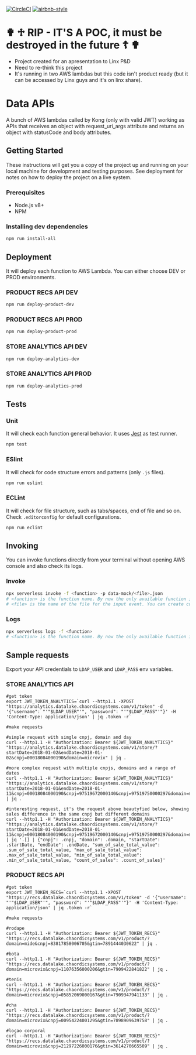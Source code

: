 [![CircleCI](https://circleci.com/gh/chaordic/data-apis.svg?style=svg&circle-token=fc5cbcbeabe529c37b1acb0e667c00987ad7599c)](https://circleci.com/gh/chaordic/data-apis)
[![airbnb-style](https://img.shields.io/badge/eslint-airbnb-4B32C3.svg)](https://github.com/airbnb/javascript)

# ✟ ♱ RIP - IT'S A POC, it must be destroyed in the future ☦ ✟
* Project created for an apresentation to Linx P&D
* Need to re-think this project
* It's running in two AWS lambdas but this code isn't product ready (but it can be accessed by Linx guys and it's on linx share).


# Data APIs
A bunch of AWS lambdas called by Kong (only with valid JWT) working as APIs that receives an object with request_uri_args attribute and returns an object with statusCode and body attributes.

## Getting Started
These instructions will get you a copy of the project up and running on your local machine for development and testing purposes. See deployment for notes on how to deploy the project on a live system.

### Prerequisites
  - Node.js v8+
  - NPM

### Installing dev dependencies
```bash
npm run install-all
```

## Deployment

It will deploy each function to AWS Lambda. You can either choose DEV or PROD environments.

### PRODUCT RECS API DEV
```bash
npm run deploy-product-dev
```

### PRODUCT RECS API PROD
```bash
npm run deploy-product-prod
```

### STORE ANALYTICS API DEV
```bash
npm run deploy-analytics-dev
```

### STORE ANALYTICS API PROD
```bash
npm run deploy-analytics-prod
```

## Tests

### Unit
It will check each function general behavior. It uses [Jest](http://jestjs.io/en/) as test runner.
```bash
npm test
```

### ESlint
It will check for code structure errors and patterns (only `.js` files).
```bash
npm run eslint
```

### ECLint
It will check for file structure, such as tabs/spaces, end of file and so on. Check `.editorconfig` for default configurations.
```bash
npm run eclint
```

## Invoking
You can invoke functions directly from your terminal without opening AWS console and also check its logs.

### Invoke
```bash
npx serverless invoke -f <function> -p data-mock/<file>.json
# <function> is the function name. By now the only available function is 'customer'
# <file> is the name of the file for the input event. You can create custom inputs to test your invocations.
```

### Logs
```bash
npx serverless logs -f <function>
# <function> is the function name. By now the only available function is 'customer'
```

## Sample requests
Export your API credentials to `LDAP_USER` and `LDAP_PASS` env variables.

### STORE ANALYTICS API
```
#get token
export JWT_TOKEN_ANALYTICS=`curl --http1.1 -XPOST "https://analytics.datalake.chaordicsystems.com/v1/token" -d '{"username": "'"$LDAP_USER"'", "password": "'"$LDAP_PASS"'"}' -H 'Content-Type: application/json' | jq .token -r`

#make requests

#simple request with simgle cnpj, domain and day
curl --http1.1 -H "Authorization: Bearer ${JWT_TOKEN_ANALYTICS}" "https://analytics.datalake.chaordicsystems.com/v1/store/?startDate=2018-01-02&endDate=2018-01-02&cnpj=00018084000190&domain=microvix" | jq .

#more complex request with multiple cnpjs, domains and a range of dates
curl --http1.1 -H "Authorization: Bearer ${JWT_TOKEN_ANALYTICS}" "https://analytics.datalake.chaordicsystems.com/v1/store/?startDate=2018-01-01&endDate=2018-01-11&cnpj=00018084000190&cnpj=97519672000140&cnpj=97519750000297&domain=microvix&domain=mide" | jq .

#interesting request, it's the request above beautyfied below, showing sales difference in the same cnpj but different domains
curl --http1.1 -H "Authorization: Bearer ${JWT_TOKEN_ANALYTICS}" "https://analytics.datalake.chaordicsystems.com/v1/store/?startDate=2018-01-01&endDate=2018-01-11&cnpj=00018084000190&cnpj=97519672000140&cnpj=97519750000297&domain=microvix&domain=mide" | jq '.[] | {"cnpj": .cnpj, "domain": .domain, "startDate": .startDate, "endDate": .endDate, "sum_of_sale_total_value": .sum_of_sale_total_value, "max_of_sale_total_value": .max_of_sale_total_value, "min_of_sale_total_value": .min_of_sale_total_value, "count_of_sales": .count_of_sales}'
```

### PRODUCT RECS API
```
#get token
export JWT_TOKEN_RECS=`curl --http1.1 -XPOST "https://recs.datalake.chaordicsystems.com/v1/token" -d '{"username": "'"$LDAP_USER"'", "password": "'"$LDAP_PASS"'"}' -H 'Content-Type: application/json' | jq .token -r`

#make requests

#rodape
curl --http1.1 -H "Authorization: Bearer ${JWT_TOKEN_RECS}" "https://recs.datalake.chaordicsystems.com/v1/product/?domain=mide&cnpj=83817858006705&gtin=7891444030622" | jq .

#bota
curl --http1.1 -H "Authorization: Bearer ${JWT_TOKEN_RECS}" "https://recs.datalake.chaordicsystems.com/v1/product/?domain=microvix&cnpj=11076356000206&gtin=7909422841822" | jq .

#tenis
curl --http1.1 -H "Authorization: Bearer ${JWT_TOKEN_RECS}" "https://recs.datalake.chaordicsystems.com/v1/product/?domain=microvix&cnpj=05852069000167&gtin=7909347941133" | jq .

#cha
curl --http1.1 -H "Authorization: Bearer ${JWT_TOKEN_RECS}" "https://recs.datalake.chaordicsystems.com/v1/product/?domain=microvix&cnpj=00954224001295&gtin=7898909639758" | jq .

#loçao corporal
curl --http1.1 -H "Authorization: Bearer ${JWT_TOKEN_RECS}" "https://recs.datalake.chaordicsystems.com/v1/product/?domain=microvix&cnpj=21297226000176&gtin=3614270665509" | jq .
```
